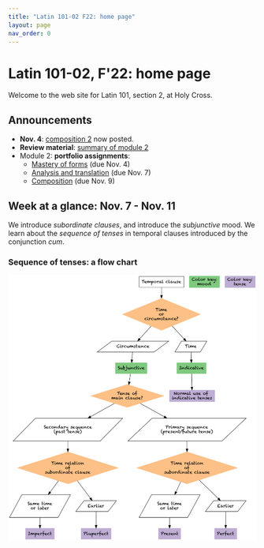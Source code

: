 ```yaml
---
title: "Latin 101-02 F22: home page"
layout: page
nav_order: 0
---
```



# Latin 101-02, F'22: home page

Welcome to the web site for Latin 101, section 2, at Holy Cross.

## Announcements

- **Nov. 4**: [composition 2](./assignments/unit2/composition/) now posted.
- **Review material**: [summary of module 2](./resources/module2/)
- Module 2: **portfolio assignments**:
    - [Mastery of forms](./assignments/unit2/mastery/) (due Nov. 4)
    - [Analysis and translation](./assignments/unit2/reading/) (due Nov. 7)
    - [Composition](./assignments/unit2/composition/) (due Nov. 9)

## Week at a glance: Nov. 7 - Nov. 11

We introduce *subordinate clauses*, and introduce the *subjunctive* mood.  We learn about the *sequence of tenses* in temporal clauses introduced by the conjunction *cum*.

### Sequence of tenses: a flow chart

![Sequence of tenses](./imgs/sot.png)